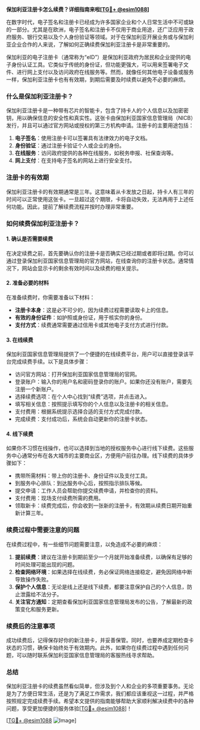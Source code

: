**保加利亚注册卡怎么续费？详细指南来啦[[TG💪+ @esim1088](https://t.me/s/esim1088)]**

在数字时代，电子签名和注册卡已经成为许多国家企业和个人日常生活中不可或缺的一部分。尤其是在欧洲，电子签名和注册卡不仅用于商业用途，还广泛应用于政府服务、银行交易以及个人身份验证等领域。对于在保加利亚开展业务或与保加利亚企业合作的人来说，了解如何正确续费保加利亚注册卡是非常重要的。

保加利亚的电子注册卡（通常称为“eID”）是保加利亚政府为居民和企业提供的电子身份认证工具。它类似于传统的身份证，但功能更强大，可以用来签署电子文件、进行网上支付以及访问政府在线服务等。然而，就像任何其他电子设备或服务一样，保加利亚注册卡也有有效期，到期后需要及时续费以避免不必要的麻烦。

### 什么是保加利亚注册卡？

保加利亚注册卡是一种带有芯片的智能卡，包含了持卡人的个人信息以及加密密钥，用以确保信息的安全性和真实性。这张卡由保加利亚国家信息管理局（NICB）发行，并且可以通过官方网站或授权的第三方机构申请。注册卡的主要用途包括：

1. **电子签名**：使用注册卡可以签署具有法律效力的电子文档。
2. **身份验证**：通过注册卡验证个人或企业的身份。
3. **在线服务**：访问政府提供的各种在线服务，如税务申报、社保查询等。
4. **网上支付**：在支持电子签名的网站上进行安全支付。

### 注册卡的有效期

保加利亚注册卡的有效期通常是三年。这意味着从卡发放之日起，持卡人有三年的时间可以正常使用这张卡。一旦超过这个期限，卡将自动失效，无法再用于上述任何功能。因此，提前了解续费流程并按时办理非常重要。

### 如何续费保加利亚注册卡？

#### 1. 确认是否需要续费

在决定续费之前，首先要确认你的注册卡是否确实已经过期或者即将过期。你可以通过登录保加利亚国家信息管理局的官方网站，在线查询你的注册卡状态。通常情况下，网站会显示卡的剩余有效时间以及续费的相关提示。

#### 2. 准备必要的材料

在准备续费时，你需要准备以下材料：

- **注册卡本身**：这是必不可少的，因为续费过程需要读取卡上的信息。
- **有效的身份证件**：如护照或身份证，用于核实你的身份。
- **支付方式**：续费通常需要通过信用卡或其他电子支付方式进行付款。

#### 3. 在线续费

保加利亚国家信息管理局提供了一个便捷的在线续费平台，用户可以直接登录该平台完成续费手续。以下是具体步骤：

- 访问官方网站：打开保加利亚国家信息管理局的官网。
- 登录账户：输入你的用户名和密码登录你的账户。如果你还没有账户，需要先注册一个新账户。
- 选择续费选项：在个人中心找到“续费”选项，并点击进入。
- 填写相关信息：按照提示填写你的个人信息以及注册卡的相关信息。
- 支付费用：根据系统提示选择合适的支付方式完成付款。
- 完成续费：支付成功后，系统会自动更新你的注册卡状态。

#### 4. 线下续费

如果你不习惯在线操作，也可以选择到当地的授权服务中心进行线下续费。这些服务中心通常分布在各大城市的主要商业区，方便用户前往办理。线下续费的具体步骤如下：

- 携带所需材料：带上你的注册卡、身份证件以及支付工具。
- 到服务中心排队：到达服务中心后，按照指示排队等候。
- 提交申请：工作人员会帮助你提交续费申请，并检查你的资料。
- 支付费用：现场支付续费所需的费用。
- 领取新卡：续费完成后，你会收到一张新的注册卡，有效期从续费日期开始重新计算三年。

### 续费过程中需要注意的问题

在续费过程中，有一些细节问题需要注意，以免造成不必要的麻烦：

1. **提前续费**：建议在注册卡到期前至少一个月就开始准备续费，以确保有足够的时间处理可能出现的问题。
2. **检查网络环境**：如果选择在线续费，务必保证网络连接稳定，避免因网络中断导致操作失败。
3. **保护个人信息**：无论是线上还是线下续费，都要注意保护自己的个人信息，防止泄露给不法分子。
4. **关注官方通知**：定期查看保加利亚国家信息管理局发布的公告，了解最新的政策变化和服务更新。

### 续费后的注意事项

成功续费后，记得保存好你的新注册卡，并妥善保管。同时，也要养成定期检查卡状态的习惯，确保卡始终处于有效期内。此外，如果你在续费过程中遇到任何问题，可以随时联系保加利亚国家信息管理局的客服热线寻求帮助。

### 总结

保加利亚注册卡的续费虽然看似简单，但涉及到个人和企业的多项重要事务。无论是为了方便日常生活，还是为了满足工作需求，我们都应该重视这一过程，并严格按照规定完成续费手续。希望本文提供的指南能够帮助大家顺利解决续费中的各种问题，享受更加便捷的服务体验[[TG💪+ @esim1088](https://t.me/s/esim1088)]！

[[TG💪+ @esim1088](https://t.me/s/esim1088) ![Image](https://i.postimg.cc/4NQfJmqS/Snipaste-2025-05-13-00-14-12.png)]